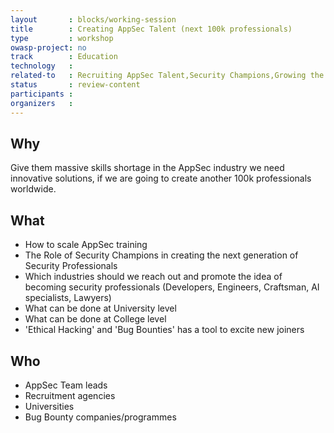 ```yaml
---
layout       : blocks/working-session
title        : Creating AppSec Talent (next 100k professionals)
type         : workshop
owasp-project: no
track        : Education
technology   :
related-to   : Recruiting AppSec Talent,Security Champions,Growing the AppSec Industry,Creating AppSec Teams
status       : review-content
participants :
organizers   :
---
```


## Why

Give them massive skills shortage in the AppSec industry we need innovative solutions, if we are going to create another 100k professionals worldwide.

## What

 - How to scale AppSec training
 - The Role of Security Champions in creating the next generation of Security Professionals
 - Which industries should we reach out and promote the idea of becoming security professionals (Developers, Engineers, Craftsman, AI specialists, Lawyers)
 - What can be done at University level
 - What can be done at College level
 - 'Ethical Hacking' and 'Bug Bounties' has a tool to excite new joiners

## Who

 - AppSec Team leads
 - Recruitment agencies
 - Universities
 - Bug Bounty companies/programmes